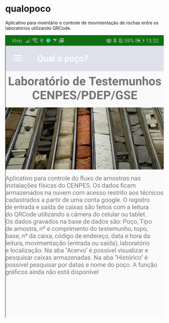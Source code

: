# qualopoco
Aplicativo para inventário e controle de movimentação de rochas entre os laboratórios utilizando QRCode.

![alt text](https://github.com/passosvasconcelos/qualopoco/blob/master/qualopoco_prints/qualopoco1.png?raw=true)
